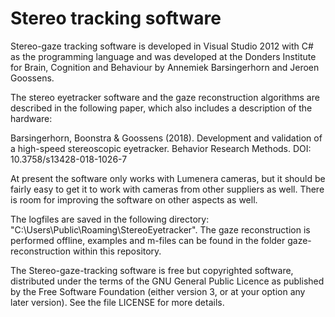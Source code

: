 # Stereo tracking software

Stereo-gaze tracking software is developed in Visual Studio 2012 with C# as the programming language and was developed at the Donders Institute for Brain, Cognition and Behaviour by Annemiek Barsingerhorn and Jeroen Goossens.

The stereo eyetracker software and the gaze reconstruction algorithms are described in the following paper, which also includes a description of the hardware:

Barsingerhorn, Boonstra & Goossens (2018). Development and validation of a high-speed stereoscopic eyetracker. Behavior Research Methods. DOI: 10.3758/s13428-018-1026-7

At present the software only works with Lumenera cameras, but it should be fairly easy to get it to work with cameras from other suppliers as well. There is room for improving the software on other aspects as well. 

The logfiles are saved in the following directory: "C:\\Users\\Public\\Roaming\\StereoEyetracker". The gaze reconstruction is performed offline, examples and m-files can be found in the folder gaze-reconstruction within this repository. 

The Stereo-gaze-tracking software is free but copyrighted software, distributed under the terms of the GNU General Public Licence as published by the Free Software Foundation (either version 3, or at your option any later version). See the file LICENSE for more details.
